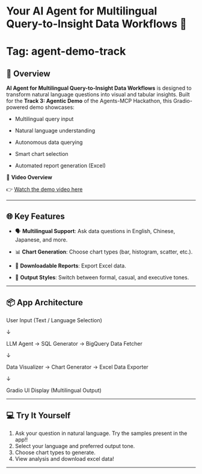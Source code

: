 # Your AI Agent for Multilingual Query-to-Insight Data Workflows 🚀  

# Tag: **agent-demo-track**

## 🧠 Overview

**AI Agent for Multilingual Query-to-Insight Data Workflows** is designed to transform natural language questions into visual and tabular insights. Built for the **Track 3: Agentic Demo** of the Agents-MCP Hackathon, this Gradio-powered demo showcases:

- Multilingual query input
  
- Natural language understanding
  
- Autonomous data querying
  
- Smart chart selection
  
- Automated report generation (Excel)

🎥 **Video Overview**  

👉 [Watch the demo video here]()

---

## 🌐 Key Features

- 🗣️ **Multilingual Support**: Ask data questions in English, Chinese, Japanese, and more.

- 📊 **Chart Generation**: Choose chart types (bar, histogram, scatter, etc.).
  
- 📁 **Downloadable Reports**: Export Excel data.
  
- 🧠 **Output Styles**: Switch between formal, casual, and executive tones.

---

## 📦 App Architecture

User Input (Text / Language Selection)

↓

LLM Agent → SQL Generator → BigQuery Data Fetcher

↓

Data Visualizer → Chart Generator → Excel Data Exporter

↓

Gradio UI Display (Multilingual Output)

---

## 💻 Try It Yourself

1. Ask your question in natural language. Try the samples present in the app!!
2. Select your language and preferred output tone.
3. Choose chart types to generate.
4. View analysis and download excel data!

---
